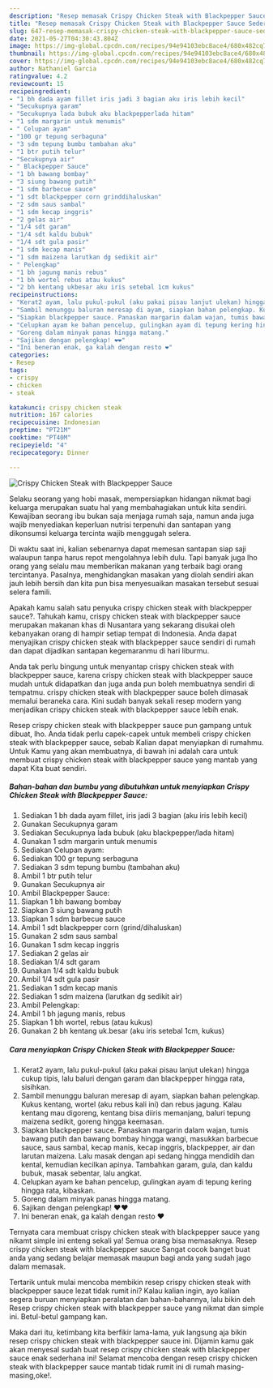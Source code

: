 ```yaml
---
description: "Resep memasak Crispy Chicken Steak with Blackpepper Sauce Sederhana Untuk Jualan"
title: "Resep memasak Crispy Chicken Steak with Blackpepper Sauce Sederhana Untuk Jualan"
slug: 647-resep-memasak-crispy-chicken-steak-with-blackpepper-sauce-sederhana-untuk-jualan
date: 2021-05-27T04:30:43.804Z
image: https://img-global.cpcdn.com/recipes/94e94103ebc8ace4/680x482cq70/crispy-chicken-steak-with-blackpepper-sauce-foto-resep-utama.jpg
thumbnail: https://img-global.cpcdn.com/recipes/94e94103ebc8ace4/680x482cq70/crispy-chicken-steak-with-blackpepper-sauce-foto-resep-utama.jpg
cover: https://img-global.cpcdn.com/recipes/94e94103ebc8ace4/680x482cq70/crispy-chicken-steak-with-blackpepper-sauce-foto-resep-utama.jpg
author: Nathaniel Garcia
ratingvalue: 4.2
reviewcount: 15
recipeingredient:
- "1 bh dada ayam fillet iris jadi 3 bagian aku iris lebih kecil"
- "Secukupnya garam"
- "Secukupnya lada bubuk aku blackpepperlada hitam"
- "1 sdm margarin untuk menumis"
- " Celupan ayam"
- "100 gr tepung serbaguna"
- "3 sdm tepung bumbu tambahan aku"
- "1 btr putih telur"
- "Secukupnya air"
- " Blackpepper Sauce"
- "1 bh bawang bombay"
- "3 siung bawang putih"
- "1 sdm barbecue sauce"
- "1 sdt blackpepper corn grinddihaluskan"
- "2 sdm saus sambal"
- "1 sdm kecap inggris"
- "2 gelas air"
- "1/4 sdt garam"
- "1/4 sdt kaldu bubuk"
- "1/4 sdt gula pasir"
- "1 sdm kecap manis"
- "1 sdm maizena larutkan dg sedikit air"
- " Pelengkap"
- "1 bh jagung manis rebus"
- "1 bh wortel rebus atau kukus"
- "2 bh kentang ukbesar aku iris setebal 1cm kukus"
recipeinstructions:
- "Kerat2 ayam, lalu pukul-pukul (aku pakai pisau lanjut ulekan) hingga cukup tipis, lalu baluri dengan garam dan blackpepper hingga rata, sisihkan."
- "Sambil menunggu baluran meresap di ayam, siapkan bahan pelengkap. Kukus kentang, wortel (aku rebus kali ini) dan rebus jagung. Kalau kentang mau digoreng, kentang bisa diiris memanjang, baluri tepung maizena sedikit, goreng hingga keemasan."
- "Siapkan blackpepper sauce. Panaskan margarin dalam wajan, tumis bawang putih dan bawang bombay hingga wangi, masukkan barbecue sauce, saus sambal, kecap manis, kecap inggris, blackpepper, air dan larutan maizena. Lalu masak dengan api sedang hingga mendidih dan kental, kemudian kecilkan apinya. Tambahkan garam, gula, dan kaldu bubuk, masak sebentar, lalu angkat."
- "Celupkan ayam ke bahan pencelup, gulingkan ayam di tepung kering hingga rata, kibaskan."
- "Goreng dalam minyak panas hingga matang."
- "Sajikan dengan pelengkap! ❤️❤️"
- "Ini beneran enak, ga kalah dengan resto ❤️"
categories:
- Resep
tags:
- crispy
- chicken
- steak

katakunci: crispy chicken steak 
nutrition: 167 calories
recipecuisine: Indonesian
preptime: "PT21M"
cooktime: "PT40M"
recipeyield: "4"
recipecategory: Dinner

---
```



![Crispy Chicken Steak with Blackpepper Sauce](https://img-global.cpcdn.com/recipes/94e94103ebc8ace4/680x482cq70/crispy-chicken-steak-with-blackpepper-sauce-foto-resep-utama.jpg)

Selaku seorang yang hobi masak, mempersiapkan hidangan nikmat bagi keluarga merupakan suatu hal yang membahagiakan untuk kita sendiri. Kewajiban seorang ibu bukan saja menjaga rumah saja, namun anda juga wajib menyediakan keperluan nutrisi terpenuhi dan santapan yang dikonsumsi keluarga tercinta wajib menggugah selera.

Di waktu  saat ini, kalian sebenarnya dapat memesan santapan siap saji walaupun tanpa harus repot mengolahnya lebih dulu. Tapi banyak juga lho orang yang selalu mau memberikan makanan yang terbaik bagi orang tercintanya. Pasalnya, menghidangkan masakan yang diolah sendiri akan jauh lebih bersih dan kita pun bisa menyesuaikan masakan tersebut sesuai selera famili. 



Apakah kamu salah satu penyuka crispy chicken steak with blackpepper sauce?. Tahukah kamu, crispy chicken steak with blackpepper sauce merupakan makanan khas di Nusantara yang sekarang disukai oleh kebanyakan orang di hampir setiap tempat di Indonesia. Anda dapat menyajikan crispy chicken steak with blackpepper sauce sendiri di rumah dan dapat dijadikan santapan kegemaranmu di hari liburmu.

Anda tak perlu bingung untuk menyantap crispy chicken steak with blackpepper sauce, karena crispy chicken steak with blackpepper sauce mudah untuk didapatkan dan juga anda pun boleh membuatnya sendiri di tempatmu. crispy chicken steak with blackpepper sauce boleh dimasak memalui beraneka cara. Kini sudah banyak sekali resep modern yang menjadikan crispy chicken steak with blackpepper sauce lebih enak.

Resep crispy chicken steak with blackpepper sauce pun gampang untuk dibuat, lho. Anda tidak perlu capek-capek untuk membeli crispy chicken steak with blackpepper sauce, sebab Kalian dapat menyiapkan di rumahmu. Untuk Kamu yang akan membuatnya, di bawah ini adalah cara untuk membuat crispy chicken steak with blackpepper sauce yang mantab yang dapat Kita buat sendiri.

<!--inarticleads1-->

##### Bahan-bahan dan bumbu yang dibutuhkan untuk menyiapkan Crispy Chicken Steak with Blackpepper Sauce:

1. Sediakan 1 bh dada ayam fillet, iris jadi 3 bagian (aku iris lebih kecil)
1. Gunakan Secukupnya garam
1. Sediakan Secukupnya lada bubuk (aku blackpepper/lada hitam)
1. Gunakan 1 sdm margarin untuk menumis
1. Sediakan  Celupan ayam:
1. Sediakan 100 gr tepung serbaguna
1. Sediakan 3 sdm tepung bumbu (tambahan aku)
1. Ambil 1 btr putih telur
1. Gunakan Secukupnya air
1. Ambil  Blackpepper Sauce:
1. Siapkan 1 bh bawang bombay
1. Siapkan 3 siung bawang putih
1. Siapkan 1 sdm barbecue sauce
1. Ambil 1 sdt blackpepper corn (grind/dihaluskan)
1. Gunakan 2 sdm saus sambal
1. Gunakan 1 sdm kecap inggris
1. Sediakan 2 gelas air
1. Sediakan 1/4 sdt garam
1. Gunakan 1/4 sdt kaldu bubuk
1. Ambil 1/4 sdt gula pasir
1. Sediakan 1 sdm kecap manis
1. Sediakan 1 sdm maizena (larutkan dg sedikit air)
1. Ambil  Pelengkap:
1. Ambil 1 bh jagung manis, rebus
1. Siapkan 1 bh wortel, rebus (atau kukus)
1. Gunakan 2 bh kentang uk.besar (aku iris setebal 1cm, kukus)




<!--inarticleads2-->

##### Cara menyiapkan Crispy Chicken Steak with Blackpepper Sauce:

1. Kerat2 ayam, lalu pukul-pukul (aku pakai pisau lanjut ulekan) hingga cukup tipis, lalu baluri dengan garam dan blackpepper hingga rata, sisihkan.
1. Sambil menunggu baluran meresap di ayam, siapkan bahan pelengkap. Kukus kentang, wortel (aku rebus kali ini) dan rebus jagung. Kalau kentang mau digoreng, kentang bisa diiris memanjang, baluri tepung maizena sedikit, goreng hingga keemasan.
1. Siapkan blackpepper sauce. Panaskan margarin dalam wajan, tumis bawang putih dan bawang bombay hingga wangi, masukkan barbecue sauce, saus sambal, kecap manis, kecap inggris, blackpepper, air dan larutan maizena. Lalu masak dengan api sedang hingga mendidih dan kental, kemudian kecilkan apinya. Tambahkan garam, gula, dan kaldu bubuk, masak sebentar, lalu angkat.
1. Celupkan ayam ke bahan pencelup, gulingkan ayam di tepung kering hingga rata, kibaskan.
1. Goreng dalam minyak panas hingga matang.
1. Sajikan dengan pelengkap! ❤️❤️
1. Ini beneran enak, ga kalah dengan resto ❤️




Ternyata cara membuat crispy chicken steak with blackpepper sauce yang nikamt simple ini enteng sekali ya! Semua orang bisa memasaknya. Resep crispy chicken steak with blackpepper sauce Sangat cocok banget buat anda yang sedang belajar memasak maupun bagi anda yang sudah jago dalam memasak.

Tertarik untuk mulai mencoba membikin resep crispy chicken steak with blackpepper sauce lezat tidak rumit ini? Kalau kalian ingin, ayo kalian segera buruan menyiapkan peralatan dan bahan-bahannya, lalu bikin deh Resep crispy chicken steak with blackpepper sauce yang nikmat dan simple ini. Betul-betul gampang kan. 

Maka dari itu, ketimbang kita berfikir lama-lama, yuk langsung aja bikin resep crispy chicken steak with blackpepper sauce ini. Dijamin kamu gak akan menyesal sudah buat resep crispy chicken steak with blackpepper sauce enak sederhana ini! Selamat mencoba dengan resep crispy chicken steak with blackpepper sauce mantab tidak rumit ini di rumah masing-masing,oke!.

